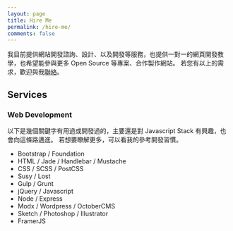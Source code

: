 ```yaml
---
layout: page
title: Hire Me
permalink: /hire-me/
comments: false
---
```


我目前提供網站開發諮詢、設計、以及開發等服務，也提供一對一的網頁開發教學，也希望能參與更多 Open Source 等專案、合作製作網站。
若您有以上的需求，歡迎與我[聯絡](whalesingswee@gmail.com)。

## Services

### Web Development
以下是幾個關鍵字有用過或開發過的，主要還是對 Javascript Stack 有興趣，也會向這條路邁進。
若想要瞭解更多，可以看我的參考開發習慣。

- Bootstrap / Foundation
- HTML / Jade / Handlebar / Mustache
- CSS / SCSS / PostCSS
- Susy / Lost
- Gulp / Grunt 
- jQuery / Javascript
- Node / Express
- Modx / Wordpress / OctoberCMS
- Sketch / Photoshop / Illustrator
- FramerJS

